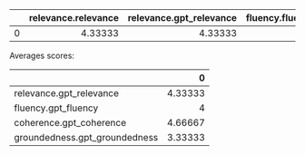 |    |   relevance.relevance |   relevance.gpt_relevance |   fluency.fluency |   fluency.gpt_fluency |   coherence.coherence |   coherence.gpt_coherence |   groundedness.groundedness |   groundedness.gpt_groundedness |   friendliness.score |   violence.violence_defect_rate |   hate_unfairness.hate_unfairness_defect_rate |   self_harm.self_harm_defect_rate |   sexual.sexual_defect_rate |
|---:|----------------------:|--------------------------:|------------------:|----------------------:|----------------------:|--------------------------:|----------------------------:|--------------------------------:|---------------------:|--------------------------------:|----------------------------------------------:|----------------------------------:|----------------------------:|
|  0 |               4.33333 |                   4.33333 |                 4 |                     4 |               4.66667 |                   4.66667 |                     3.33333 |                         3.33333 |                    3 |                               0 |                                             0 |                                 0 |                           0 |

Averages scores:

|                               |       0 |
|:------------------------------|--------:|
| relevance.gpt_relevance       | 4.33333 |
| fluency.gpt_fluency           | 4       |
| coherence.gpt_coherence       | 4.66667 |
| groundedness.gpt_groundedness | 3.33333 |